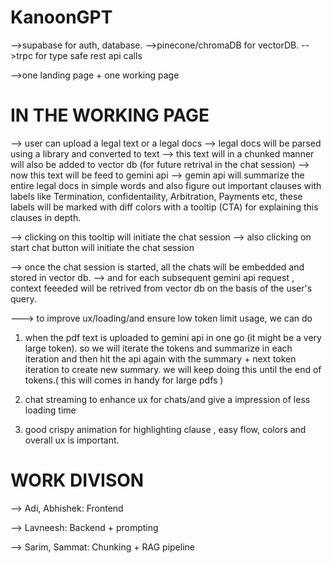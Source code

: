 # KanoonGPT

-->supabase for auth, database.
-->pinecone/chromaDB for vectorDB.
-->trpc for type safe rest api calls

-->one landing page + one working page


# IN THE WORKING PAGE

--> user can upload a legal text or a legal docs
--> legal docs will be parsed using a library and converted to text
--> this text will in a chunked manner will also be added to vector db (for future retrival in the chat session)
--> now this text will be feed to gemini api 
--> gemin api will summarize the entire legal docs in simple words and also figure out important clauses 
with labels like Termination, confidentaility, Arbitration, Payments etc, these labels will be marked with diff colors with a tooltip (CTA) for explaining this clauses in depth.

--> clicking on this tooltip will initiate the chat session 
--> also clicking on start chat button will initiate the chat session

--> once the chat session is started, all the chats will be embedded and stored in vector db.
--> and for each subsequent gemini api request , context feeeded will be retrived from vector db on the basis of the user's query. 

---> to improve ux/loading/and ensure low token limit usage, we can do

1. when the pdf text is uploaded to gemini api in one go (it might be a very large token). so we will iterate the tokens and summarize in each iteration and then hit the api again with the summary + next token iteration to create new summary.
we will keep doing this until the end of tokens.( this will comes in handy for large pdfs )

2. chat streaming to enhance ux for chats/and give a impression of less loading time

3. good crispy animation for highlighting clause , easy flow, colors and overall ux is important.

# WORK DIVISON
--> Adi, Abhishek: Frontend

--> Lavneesh: Backend + prompting

--> Sarim, Sammat: Chunking + RAG pipeline
